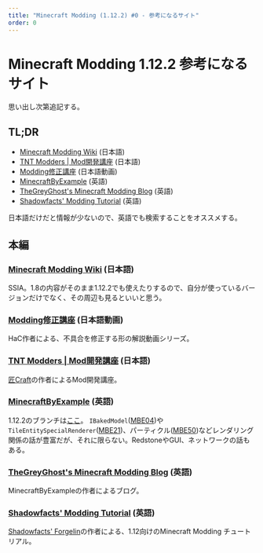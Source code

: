 ```yaml
---
title: "Minecraft Modding (1.12.2) #0 - 参考になるサイト"
order: 0
---
```


# Minecraft Modding 1.12.2 参考になるサイト

思い出し次第追記する。

## TL;DR

- [Minecraft Modding Wiki](https://mcmodding.jp/modding/index.php/%E3%83%81%E3%83%A5%E3%83%BC%E3%83%88%E3%83%AA%E3%82%A2%E3%83%AB%E4%B8%80%E8%A6%A7) (日本語)
- [TNT Modders | Mod開発講座](https://www.tntmodders.com/tutorial/) (日本語)
- [Modding修正講座](https://www.nicovideo.jp/user/1791635/series/104078) (日本語動画)
- [MinecraftByExample](https://github.com/TheGreyGhost/MinecraftByExample/tree/1-12-2-final) (英語)
- [TheGreyGhost's Minecraft Modding Blog](https://greyminecraftcoder.blogspot.com) (英語)
- [Shadowfacts' Modding Tutorial](https://shadowfacts.net/tutorials/forge-modding-112/overview/) (英語)

日本語だけだと情報が少ないので、英語でも検索することをオススメする。

## 本編

### [Minecraft Modding Wiki](https://mcmodding.jp/modding/index.php/%E3%83%81%E3%83%A5%E3%83%BC%E3%83%88%E3%83%AA%E3%82%A2%E3%83%AB%E4%B8%80%E8%A6%A7) (日本語)

SSIA。1.8の内容がそのまま1.12.2でも使えたりするので、自分が使っているバージョンだけでなく、その周辺も見るといいと思う。

### [Modding修正講座](https://www.nicovideo.jp/user/1791635/series/104078) (日本語動画)

HaC作者による、不具合を修正する形の解説動画シリーズ。

### [TNT Modders | Mod開発講座](https://www.tntmodders.com/tutorial/) (日本語)

[匠Craft](https://www.tntmodders.com/takumicraft/)の作者によるMod開発講座。

### [MinecraftByExample](https://github.com/TheGreyGhost/MinecraftByExample) (英語)

1.12.2のブランチは[ここ](https://github.com/TheGreyGhost/MinecraftByExample/tree/1-12-2-final)。
`IBakedModel`([MBE04](https://github.com/TheGreyGhost/MinecraftByExample/tree/1-12-2-final/src/main/java/minecraftbyexample/mbe04_block_dynamic_block_model1))や`TileEntitySpecialRenderer`([MBE21](https://github.com/TheGreyGhost/MinecraftByExample/tree/1-12-2-final/src/main/java/minecraftbyexample/mbe21_tileentityspecialrenderer))、パーティクル([MBE50](https://github.com/TheGreyGhost/MinecraftByExample/tree/master/src/main/java/minecraftbyexample/mbe50_particle))などレンダリング関係の話が豊富だが、それに限らない。RedstoneやGUI、ネットワークの話もある。

### [TheGreyGhost's Minecraft Modding Blog](https://greyminecraftcoder.blogspot.com) (英語)

MinecraftByExampleの作者によるブログ。

### [Shadowfacts' Modding Tutorial](https://shadowfacts.net/tutorials/forge-modding-112/overview/) (英語)

[Shadowfacts' Forgelin](https://www.curseforge.com/minecraft/mc-mods/shadowfacts-forgelin)の作者による、1.12向けのMinecraft Modding チュートリアル。

